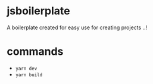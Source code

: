 # jsboilerplate
A boilerplate created for easy use for creating projects ..!

# commands 
- `yarn dev`
- `yarn build`
